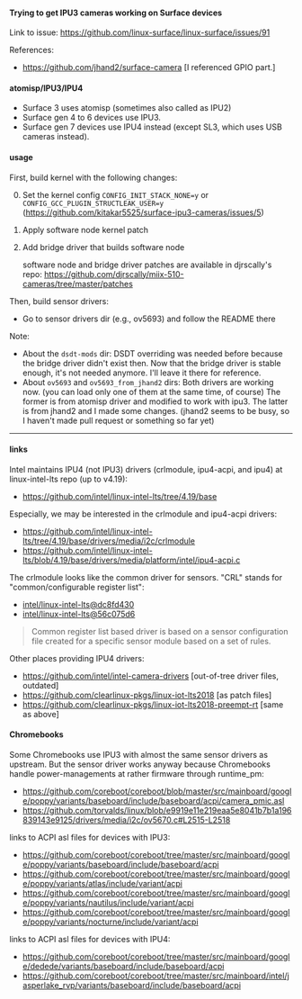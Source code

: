 #### Trying to get IPU3 cameras working on Surface devices

Link to issue: https://github.com/linux-surface/linux-surface/issues/91

References:
- https://github.com/jhand2/surface-camera
  [I referenced GPIO part.]

#### atomisp/IPU3/IPU4

- Surface 3 uses atomisp (sometimes also called as IPU2)
- Surface gen 4 to 6 devices use IPU3.
- Surface gen 7 devices use IPU4 instead (except SL3, which uses USB cameras instead).

#### usage

First, build kernel with the following changes:

0. Set the kernel config `CONFIG_INIT_STACK_NONE=y` or `CONFIG_GCC_PLUGIN_STRUCTLEAK_USER=y` (https://github.com/kitakar5525/surface-ipu3-cameras/issues/5)
1. Apply software node kernel patch
2. Add bridge driver that builds software node

   software node and bridge driver patches are available in djrscally's repo: https://github.com/djrscally/miix-510-cameras/tree/master/patches

Then, build sensor drivers:

- Go to sensor drivers dir (e.g., ov5693) and follow the README there

Note:

- About the `dsdt-mods` dir: DSDT overriding was needed before because the bridge driver didn't exist then. Now that the bridge driver is stable enough, it's not needed anymore. I'll leave it there for reference.
- About `ov5693` and `ov5693_from_jhand2` dirs: Both drivers are working now. (you can load only one of them at the same time, of course) The former is from atomisp driver and modified to work with ipu3. The latter is from jhand2 and I made some changes. (jhand2 seems to be busy, so I haven't made pull request or something so far yet)

---

#### links

Intel maintains IPU4 (not IPU3) drivers (crlmodule, ipu4-acpi, and ipu4) at linux-intel-lts repo (up to v4.19):
- https://github.com/intel/linux-intel-lts/tree/4.19/base

Especially, we may be interested in the crlmodule and ipu4-acpi drivers:
- https://github.com/intel/linux-intel-lts/tree/4.19/base/drivers/media/i2c/crlmodule
- https://github.com/intel/linux-intel-lts/blob/4.19/base/drivers/media/platform/intel/ipu4-acpi.c

The crlmodule looks like the common driver for sensors.
"CRL" stands for "common/configurable register list":
- [intel/linux-intel-lts@dc8fd430](https://github.com/intel/linux-intel-lts/commit/dc8fd43018fa26980c43a449d5b273861267fb73)
- [intel/linux-intel-lts@56c075d6](https://github.com/intel/linux-intel-lts/commit/56c075d6b2978a0841aaaffaf978874be5295ba8)

> Common register list based driver is based on a sensor configuration
> file created for a specific sensor module based on a set of
> rules.

Other places providing IPU4 drivers:
- https://github.com/intel/intel-camera-drivers [out-of-tree driver files, outdated]
- https://github.com/clearlinux-pkgs/linux-iot-lts2018 [as patch files]
- https://github.com/clearlinux-pkgs/linux-iot-lts2018-preempt-rt [same as above]

#### Chromebooks

Some Chromebooks use IPU3 with almost the same sensor drivers as upstream. But the sensor driver works anyway because Chromebooks handle power-managements at rather firmware through runtime_pm:
- https://github.com/coreboot/coreboot/blob/master/src/mainboard/google/poppy/variants/baseboard/include/baseboard/acpi/camera_pmic.asl
- https://github.com/torvalds/linux/blob/e9919e11e219eaa5e8041b7b1a196839143e9125/drivers/media/i2c/ov5670.c#L2515-L2518

links to ACPI asl files for devices with IPU3:
- https://github.com/coreboot/coreboot/tree/master/src/mainboard/google/poppy/variants/baseboard/include/baseboard/acpi
- https://github.com/coreboot/coreboot/tree/master/src/mainboard/google/poppy/variants/atlas/include/variant/acpi
- https://github.com/coreboot/coreboot/tree/master/src/mainboard/google/poppy/variants/nautilus/include/variant/acpi
- https://github.com/coreboot/coreboot/tree/master/src/mainboard/google/poppy/variants/nocturne/include/variant/acpi

links to ACPI asl files for devices with IPU4:
- https://github.com/coreboot/coreboot/tree/master/src/mainboard/google/dedede/variants/baseboard/include/baseboard/acpi
- https://github.com/coreboot/coreboot/tree/master/src/mainboard/intel/jasperlake_rvp/variants/baseboard/include/baseboard/acpi
